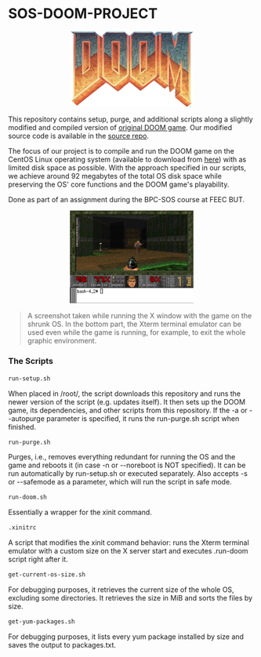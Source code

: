 # SOS-DOOM-PROJECT

<p align="center">
  <img src="doom-logo-ds.png" alt="DOOM game logo" style="width: 50%;" />
</p>

This repository contains setup, purge, and additional scripts along a slightly modified and compiled version of [original DOOM game](https://github.com/id-Software/DOOM). Our modified source code is available in the [source repo](https://github.com/kubikulek231/SOS-DOOM-SOURCE).

The focus of our project is to compile and run the DOOM game on the CentOS Linux operating system (available to download from [here](https://www.centos.org/download/)) with as limited disk space as possible. With the approach specified in our scripts, we achieve around 92 megabytes of the total OS disk space while preserving the OS' core functions and the DOOM game's playability.

Done as part of an assignment during the BPC-SOS course at FEEC BUT.

<p align="center">
  <img src="doom-game.png" alt="DOOM game screenshot" style="width: 50%;" />
</p>

> A screenshot taken while running the X window with the game on the shrunk OS. In the bottom part, the Xterm terminal emulator can be used even while the game is running, for example, to exit the whole graphic environment.

### The Scripts ###

```bash
run-setup.sh
```

When placed in /root/, the script downloads this repository and runs the newer version of the script (e.g. updates itself). It then sets up the DOOM game, its dependencies, and other scripts from this repository. If the -a or --autopurge parameter is specified, it runs the run-purge.sh script when finished.

```bash
run-purge.sh
```

Purges, i.e., removes everything redundant for running the OS and the game and reboots it (in case -n or --noreboot is NOT specified). It can be run automatically by run-setup.sh or executed separately. Also accepts -s or --safemode as a parameter, which will run the script in safe mode.

```bash
run-doom.sh
```

Essentially a wrapper for the xinit command.

```bash
.xinitrc
```

A script that modifies the xinit command behavior: runs the Xterm terminal emulator with a custom size on the X server start and executes .run-doom script right after it.

```bash
get-current-os-size.sh
```

For debugging purposes, it retrieves the current size of the whole OS, excluding some directories. It retrieves the size in MiB and sorts the files by size.

```bash
get-yum-packages.sh
```

For debugging purposes, it lists every yum package installed by size and saves the output to packages.txt.

